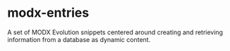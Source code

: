 # modx-entries
A set of MODX Evolution snippets centered around creating and retrieving information from a database as dynamic content.
